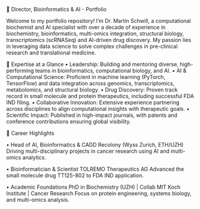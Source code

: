 🧬 Director, Bioinformatics & AI - Portfolio

Welcome to my portfolio repository! I’m Dr. Martin Schwill, a computational biochemist and AI specialist with over a decade of experience in biochemistry, bioinformatics, multi-omics integration, structural biology, transcriptomics (scRNASeq) and AI-driven drug discovery. My passion lies in leveraging data science to solve complex challenges in pre-clinical research and translational medicine.


🚀 Expertise at a Glance
• Leadership: Building and mentoring diverse, high-performing teams in bioinformatics, computational biology, and AI.
• AI & Computational Science: Proficient in machine learning (PyTorch, TensorFlow) and data integration across genomics, transcriptomics, metabolomics, and structural biology.
• Drug Discovery: Proven track record in small molecule and protein therapeutics, including successful FDA IND filing.
• Collaborative Innovation: Extensive experience partnering across disciplines to align computational insights with therapeutic goals.
• Scientific Impact: Published in high-impact journals, with patents and conference contributions ensuring global visibility.


🌟 Career Highlights

• Head of AI, Bioinformatics & CADD
Recolony (Wyss Zurich, ETH/UZH)
Driving multi-disciplinary projects in cancer research using AI and multi-omics analytics.

• Bioinformatician & Scientist
TOLREMO Therapeutics AG
Advanced the small molecule drug TT125-802 to FDA IND application.

• Academic Foundations
PhD in Biochemistry (UZH) | Collab MIT Koch Institute | Cancer Research 
Focus on protein engineering, systems biology, and multi-omics analysis.


<!---
Mastermindless/Mastermindless is a ✨ special ✨ repository because its `README.md` (this file) appears on your GitHub profile.
You can click the Preview link to take a look at your changes.
--->
